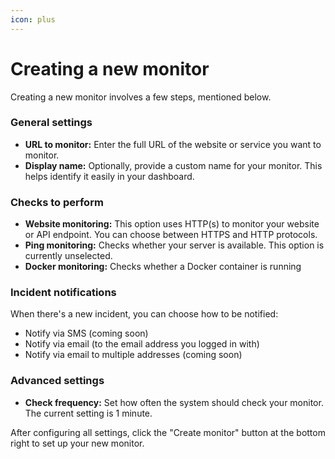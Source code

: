 ```yaml
---
icon: plus
---
```


# Creating a new monitor

Creating a new monitor involves a few steps, mentioned below.&#x20;

### General settings

- **URL to monitor:** Enter the full URL of the website or service you want to monitor.
- **Display name:** Optionally, provide a custom name for your monitor. This helps identify it easily in your dashboard.

### Checks to perform

- **Website monitoring:** This option uses HTTP(s) to monitor your website or API endpoint. You can choose between HTTPS and HTTP protocols.
- **Ping monitoring:** Checks whether your server is available. This option is currently unselected.
- **Docker monitoring:** Checks whether a Docker container is running

### Incident notifications&#x20;

When there's a new incident, you can choose how to be notified:

- Notify via SMS (coming soon)
- Notify via email (to the email address you logged in with)
- Notify via email to multiple addresses (coming soon)

### Advanced settings

- **Check frequency:** Set how often the system should check your monitor. The current setting is 1 minute.

After configuring all settings, click the "Create monitor" button at the bottom right to set up your new monitor.
